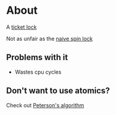 # About

A [ticket lock](https://en.wikipedia.org/wiki/Ticket_lock)

Not as unfair as the [naive spin lock](https://github.com/PoorlyDefinedBehaviour/spinlock)

## Problems with it

- Wastes cpu cycles

## Don't want to use atomics?

Check out [Peterson's algorithm](https://github.com/PoorlyDefinedBehaviour/petersons_mutual_exclusion_algorithm)
